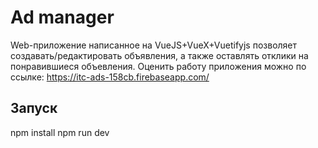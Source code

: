 Ad manager
==========
Web-приложение написанное на VueJS+VueX+Vuetifyjs позволяет создавать/редактировать объявления, а также оставлять отклики на понравившиеся объевления.
Оценить работу приложения можно по ссылке:
  https://itc-ads-158cb.firebaseapp.com/

Запуск
-------
npm install
npm run dev

